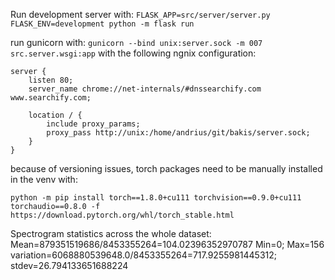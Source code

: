 Run development server with: 
`FLASK_APP=src/server/server.py  FLASK_ENV=development python -m flask run`

run gunicorn with:
`gunicorn --bind unix:server.sock -m 007 src.server.wsgi:app`
with the following ngnix configuration:
```
server {
    listen 80;
    server_name chrome://net-internals/#dnssearchify.com www.searchify.com;

    location / {
        include proxy_params;
        proxy_pass http://unix:/home/andrius/git/bakis/server.sock;
    }
}
```

because of versioning issues, torch packages need to be manually installed in the venv with: 

`python -m pip install torch==1.8.0+cu111 torchvision==0.9.0+cu111 torchaudio==0.8.0 -f https://download.pytorch.org/whl/torch_stable.html`

Spectrogram statistics across the whole dataset:
Mean=879351519686/8453355264=104.02396352970787
Min=0; Max=156
variation=6068880539648.0/8453355264=717.9255981445312; stdev=26.794133651688224